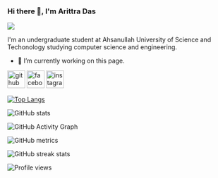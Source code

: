 ### Hi there 👋, I'm Arittra Das
![](https://arturssmirnovs.github.io/github-profile-readme-generator/images/banner.png)

I'm an undergraduate student at Ahsanullah University of Science and Techonology studying computer science and engineering.

- 🔭 I’m currently working on this page. 


[<img src='https://cdn.jsdelivr.net/npm/simple-icons@3.0.1/icons/github.svg' alt='github' height='40'>](https://github.com/arittra101)  [<img src='https://cdn.jsdelivr.net/npm/simple-icons@3.0.1/icons/facebook.svg' alt='facebook' height='40'>](https://www.facebook.com/arittra.das.98)  [<img src='https://cdn.jsdelivr.net/npm/simple-icons@3.0.1/icons/instagram.svg' alt='instagram' height='40'>](https://www.instagram.com/arittra101/)  

[![Top Langs](https://github-readme-stats.vercel.app/api/top-langs/?username=arittra101)](https://github.com/anuraghazra/github-readme-stats)

![GitHub stats](https://github-readme-stats.vercel.app/api?username=arittra101&show_icons=true)  

![GitHub Activity Graph](https://activity-graph.herokuapp.com/graph?username=arittra101)  

![GitHub metrics](https://metrics.lecoq.io/arittra101)  

![GitHub streak stats](https://github-readme-streak-stats.herokuapp.com/?user=arittra101)  

![Profile views](https://gpvc.arturio.dev/arittra101)  
